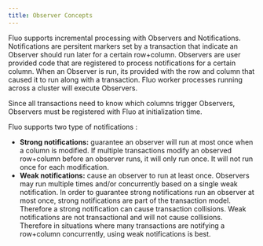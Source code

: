 ```yaml
---
title: Observer Concepts
---
```


Fluo supports incremental processing with Observers and Notifications.  Notifications are persitent
markers set by a transaction that indicate an Observer should run later for a certain row+column.
Observers are user provided code that are registered to process notifications for a certain column. When
an Observer is run, its provided with the row and column that caused it to run along with a
transaction. Fluo worker processes running across a cluster will execute Observers.

Since all transactions need to know which columns trigger Observers, Observers must be registered
with Fluo at initialization time.

Fluo supports two type of notifications :

 * **Strong notifications:** guarantee an observer will run at most once when a column is modified.
   If multiple transactions modify an observed row+column before an observer runs, it will only run
   once.   It will not run once for each modification.
 * **Weak notifications:** cause an observer to run at least once.  Observers may run multiple times
   and/or concurrently based on a single weak notification.  In order to guarantee strong
   notifications run an observer at most once, strong notifications are part of the transaction
   model. Therefore a strong notification can cause transaction collisions.  Weak notifications are
   not transactional and will not cause collisions. Therefore in situations where many transactions
   are notifying a row+column concurrently, using weak notifications is best.


